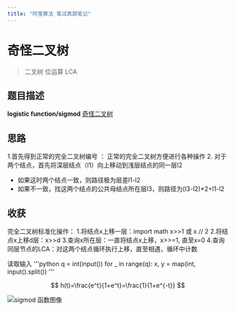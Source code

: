 ```yaml
---
title: "阿里算法 笔试真题笔记"
---
```


# 奇怪二叉树
> 二叉树 位运算 LCA
## 题目描述
**logistic function/sigmod**
[奇怪二叉树](https://www.neituiya.com/oj/7/725)

## 思路
1.首先得到正常的完全二叉树编号 ： 正常的完全二叉树方便进行各种操作
2. 对于两个结点，首先将深层结点（l1）向上移动到浅层结点的同一层l2
 - 如果这时两个结点一致，则路径极为层差l1-l2
 - 如果不一致，找这两个结点的公共母结点所在层l3，则路径为(l3-l2)*2+l1-l2

## 收获

完全二叉树标准化操作：
1.将结点x上移一层：import math x>>1 或 x // 2
2.将结点x上移d层：x>>d
3.查询x所在层：一直将结点x上移，x>>=1, 直至x=0
4.查询同层节点的LCA：对这两个结点循环执行上移，直至相遇，循环中计数

读取输入
'''python
q = int(input())
for _ in range(q):
    x, y = map(int, input().split())
'''


   


$$  
h(t)=\frac{e^t}{1+e^t}=\frac{1}{1+e^{-t}}  
$$   

![sigmod 函数图像](https://img2018.cnblogs.com/blog/790418/201811/790418-20181107181130984-1052306153.png)  



